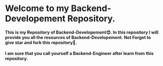 # Welcome to my Backend-Developement Repository.
####  This is my Repository of Backend-Developement😊. In this repository I will provide you all the resources of Backend-Developement. Not Forget to give star and fork this repository🤩.
####  I am sure that you call yourself a Backend-Engineer after learn from this repository.
